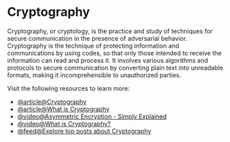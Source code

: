 # Cryptography

Cryptography, or cryptology, is the practice and study of techniques for secure communication in the presence of adversarial behavior. Cryptography is the technique of protecting information and communications by using codes, so that only those intended to receive the information can read and process it. It involves various algorithms and protocols to secure communication by converting plain text into unreadable formats, making it incomprehensible to unauthorized parties.

Visit the following resources to learn more:

- [@article@Cryptography](https://en.wikipedia.org/wiki/Cryptography)
- [@article@What is Cryptography](https://www.synopsys.com/glossary/what-is-cryptography.html)
- [@video@Asymmetric Encryption - Simply Explained](https://youtu.be/AQDCe585Lnc)
- [@video@What is Cryptography?](https://www.youtube.com/watch?v=6_Cxj5WKpIw)
- [@feed@Explore top posts about Cryptography](https://app.daily.dev/tags/cryptography?ref=roadmapsh)